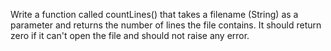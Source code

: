 Write a function called countLines() that takes a filename (String) as a parameter
and returns the number of lines the file contains.
It should return zero if it can't open the file and should not raise any error.
